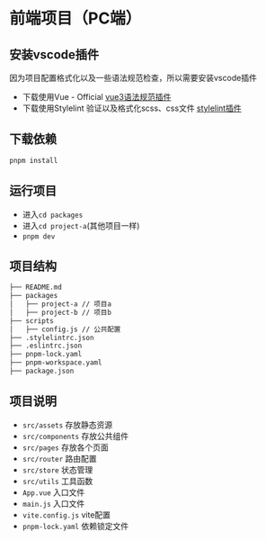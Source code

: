 # 前端项目（PC端）

## 安装vscode插件

因为项目配置格式化以及一些语法规范检查，所以需要安装vscode插件

+ 下载使用Vue - Official [vue3语法规范插件](https://marketplace.visualstudio.com/items?itemName=vue.volar)
+ 下载使用Stylelint 验证以及格式化scss、css文件 [stylelint插件](https://marketplace.visualstudio.com/items?itemName=stylelint.vscode-stylelint)

## 下载依赖

```bash
pnpm install 
```

## 运行项目

+ 进入`cd packages`
+ 进入`cd project-a`(其他项目一样)
+ `pnpm dev`

## 项目结构

```bash
├── README.md
├── packages
│   ├── project-a // 项目a
│   ├── project-b // 项目b
├── scripts
│   ├── config.js // 公共配置
├── .stylelintrc.json
├── .eslintrc.json
├── pnpm-lock.yaml
├── pnpm-workspace.yaml
├── package.json
```

## 项目说明

+ `src/assets` 存放静态资源
+ `src/components` 存放公共组件
+ `src/pages` 存放各个页面
+ `src/router` 路由配置
+ `src/store` 状态管理
+ `src/utils` 工具函数
+ `App.vue` 入口文件
+ `main.js` 入口文件
+ `vite.config.js` vite配置
+ `pnpm-lock.yaml` 依赖锁定文件
